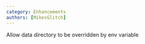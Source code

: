 ```yaml
---
category: Enhancements
authors: [MikesGlitch]
---
```


Allow data directory to be overridden by env variable
